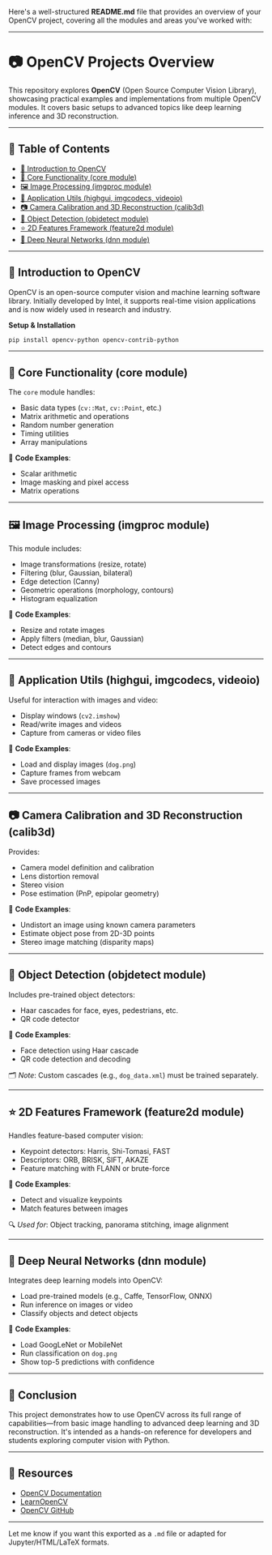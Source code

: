Here's a well-structured **README.md** file that provides an overview of your OpenCV project, covering all the modules and areas you've worked with:

---

# 📷 OpenCV Projects Overview

This repository explores **OpenCV** (Open Source Computer Vision Library), showcasing practical examples and implementations from multiple OpenCV modules. It covers basic setups to advanced topics like deep learning inference and 3D reconstruction.

---

## 📌 Table of Contents

* [🔧 Introduction to OpenCV](#-introduction-to-opencv)
* [🧠 Core Functionality (core module)](#-core-functionality-core-module)
* [🖼️ Image Processing (imgproc module)](#️-image-processing-imgproc-module)
* [🧩 Application Utils (highgui, imgcodecs, videoio)](#-application-utils-highgui-imgcodecs-videoio)
* [📷 Camera Calibration and 3D Reconstruction (calib3d)](#-camera-calibration-and-3d-reconstruction-calib3d)
* [👀 Object Detection (objdetect module)](#-object-detection-objdetect-module)
* [⭐ 2D Features Framework (feature2d module)](#-2d-features-framework-feature2d-module)
* [🧠 Deep Neural Networks (dnn module)](#-deep-neural-networks-dnn-module)

---

## 🔧 Introduction to OpenCV

OpenCV is an open-source computer vision and machine learning software library. Initially developed by Intel, it supports real-time vision applications and is now widely used in research and industry.

**Setup & Installation**

```bash
pip install opencv-python opencv-contrib-python
```

---

## 🧠 Core Functionality (core module)

The `core` module handles:

* Basic data types (`cv::Mat`, `cv::Point`, etc.)
* Matrix arithmetic and operations
* Random number generation
* Timing utilities
* Array manipulations

📁 **Code Examples**:

* Scalar arithmetic
* Image masking and pixel access
* Matrix operations

---

## 🖼️ Image Processing (imgproc module)

This module includes:

* Image transformations (resize, rotate)
* Filtering (blur, Gaussian, bilateral)
* Edge detection (Canny)
* Geometric operations (morphology, contours)
* Histogram equalization

📁 **Code Examples**:

* Resize and rotate images
* Apply filters (median, blur, Gaussian)
* Detect edges and contours

---

## 🧩 Application Utils (highgui, imgcodecs, videoio)

Useful for interaction with images and video:

* Display windows (`cv2.imshow`)
* Read/write images and videos
* Capture from cameras or video files

📁 **Code Examples**:

* Load and display images (`dog.png`)
* Capture frames from webcam
* Save processed images

---

## 📷 Camera Calibration and 3D Reconstruction (calib3d)

Provides:

* Camera model definition and calibration
* Lens distortion removal
* Stereo vision
* Pose estimation (PnP, epipolar geometry)

📁 **Code Examples**:

* Undistort an image using known camera parameters
* Estimate object pose from 2D-3D points
* Stereo image matching (disparity maps)

---

## 👀 Object Detection (objdetect module)

Includes pre-trained object detectors:

* Haar cascades for face, eyes, pedestrians, etc.
* QR code detector

📁 **Code Examples**:

* Face detection using Haar cascade
* QR code detection and decoding

🗂️ *Note*: Custom cascades (e.g., `dog_data.xml`) must be trained separately.

---

## ⭐ 2D Features Framework (feature2d module)

Handles feature-based computer vision:

* Keypoint detectors: Harris, Shi-Tomasi, FAST
* Descriptors: ORB, BRISK, SIFT, AKAZE
* Feature matching with FLANN or brute-force

📁 **Code Examples**:

* Detect and visualize keypoints
* Match features between images

🔍 *Used for*: Object tracking, panorama stitching, image alignment

---

## 🧠 Deep Neural Networks (dnn module)

Integrates deep learning models into OpenCV:

* Load pre-trained models (e.g., Caffe, TensorFlow, ONNX)
* Run inference on images or video
* Classify objects and detect objects

📁 **Code Examples**:

* Load GoogLeNet or MobileNet
* Run classification on `dog.png`
* Show top-5 predictions with confidence

---

## 📝 Conclusion

This project demonstrates how to use OpenCV across its full range of capabilities—from basic image handling to advanced deep learning and 3D reconstruction. It's intended as a hands-on reference for developers and students exploring computer vision with Python.

---

## 🔗 Resources

* [OpenCV Documentation](https://docs.opencv.org/)
* [LearnOpenCV](https://learnopencv.com/)
* [OpenCV GitHub](https://github.com/opencv/opencv)

---

Let me know if you want this exported as a `.md` file or adapted for Jupyter/HTML/LaTeX formats.
